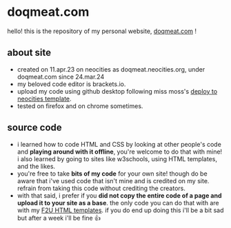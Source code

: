 # doqmeat.com
hello! this is the repository of my personal website, [doqmeat.com](https://doqmeat.com/) !

## about site
- created on 11.apr.23 on neocities as doqmeat.neocities.org, under doqmeat.com since 24.mar.24
- my beloved code editor is brackets.io.
- upload my code using github desktop following miss moss's [deploy to neocities template](https://github.com/burned-salmon/deploy-to-neocities-template).
- tested on firefox and on chrome sometimes.

## source code
- i learned how to code HTML and CSS by looking at other people's code and <b>playing around with it offline</b>, you're welcome to do that with mine! i also learned by going to sites like w3schools, using HTML templates, and the likes.
- you're free to take <b>bits of my code</b> for your own site! though do be aware that i've used code that isn't mine and is credited on my site. refrain from taking this code without crediting the creators.
- with that said, i prefer if you <b>did not copy the entire code of a page and upload it to your site as a base</b>. the only code you can do that with are with my [F2U HTML templates](https://github.com/doqmeat/F2U-templates). if you do end up doing this i'll be a bit sad but after a week i'll be fine 👍
  
